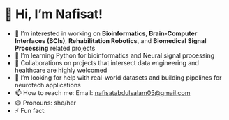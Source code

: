 # 👋 Hi, I’m Nafisat!

- 🔭 I’m interested in working on **Bioinformatics**, **Brain-Computer Interfaces (BCIs)**, **Rehabilitation Robotics**, and **Biomedical Signal Processing** related projects
- 🌱 I’m learning Python for bioinformatics and Neural signal processing
- 👯 Collaborations on projects that intersect data engineering and healthcare are highly welcomed
- 🤔 I’m looking for help with real-world datasets and building pipelines for neurotech applications
- 📫 How to reach me: Email: nafisatabdulsalam05@gmail.com
- 😄 Pronouns: she/her
- ⚡ Fun fact: 
